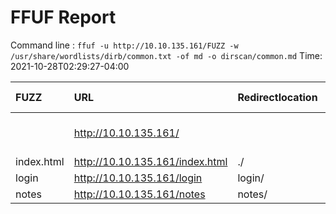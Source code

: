 # FFUF Report

  Command line : `ffuf -u http://10.10.135.161/FUZZ -w /usr/share/wordlists/dirb/common.txt -of md -o dirscan/common.md`
  Time: 2021-10-28T02:29:27-04:00

  | FUZZ | URL | Redirectlocation | Position | Status Code | Content Length | Content Words | Content Lines | Content Type | ResultFile |
  | :- | :-- | :--------------- | :---- | :------- | :---------- | :------------- | :------------ | :--------- | :----------- |
  |  | http://10.10.135.161/ |  | 1 | 200 | 681 | 93 | 19 | text/html; charset=utf-8 |  |
  | index.html | http://10.10.135.161/index.html | ./ | 2020 | 301 | 0 | 1 | 1 |  |  |
  | login | http://10.10.135.161/login | login/ | 2347 | 301 | 0 | 1 | 1 |  |  |
  | notes | http://10.10.135.161/notes | notes/ | 2695 | 301 | 0 | 1 | 1 |  |  |
  